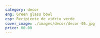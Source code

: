 ```yaml
---
category: decor
eng: Green glass bowl
esp: Recipiente de vidrio verde
cover_image: ./images/decor/decor-05.jpg
price: 00.00
---
```

 
